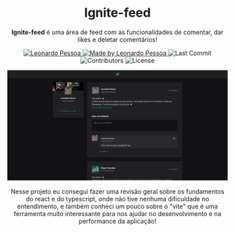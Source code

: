 <h1 align="center">
  <a>
    Ignite-feed
  </a>
</h1>

<p align="center"><b>Ignite-feed</b> é uma área de feed com as funcionalidades de comentar, dar likes e deletar comentários!</p>

<p align="center">
   <a href="https://www.linkedin.com/in/leonardopess/">
      <img alt="Leonardo Pessoa" src="https://img.shields.io/badge/-Leonardo Pessoa-4e5acf?style=flat&logo=Linkedin&logoColor=white" />
   </a>

  <a href="https://github.com/LeonardoPess">
    <img alt="Made by Leonardo Pessoa" src="https://img.shields.io/badge/made%20by-Leonardo%20Pessoa-5965e0">
  </a>

  <img alt="Last Commit" src="https://img.shields.io/github/last-commit/LeonardoPess/Ignite-feed?color=rgb(89,101,224)%22">

  <img alt="Contributors" src="https://img.shields.io/github/contributors/LeonardoPess/Ignite-feed?color=rgb(89,101,224)">

  <img alt="License" src="https://img.shields.io/badge/license-MIT-%2304D361?color=rgb(89,101,224)">
</p>

<p align="center">
  <img src="Screenshot_1.png">
</p>

<p align="center">Nesse projeto eu consegui fazer uma revisão geral sobre os fundamentos do react e do typescript, onde não tive nenhuma dificuldade no entendimento, e também conheci um pouco sobre o "vite" que é uma ferramenta muito interessante para nos ajudar no desenvolvimento e na performance da aplicação!</p>
